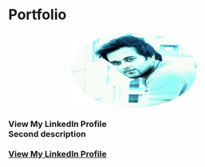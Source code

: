 

  
<!DOCTYPE html>
<html>
<head>
<meta name="viewport" content="width=device-width, initial-scale=1">
<style>
img {
  display: block;
  margin-left: auto;
  margin-right: auto;
}
</style>
</head>
<body>

# Portfolio

<img width = "150dp" height = "150dp" src="images/IMG_20190420_104422_265.png?raw=true" style="width:50%;"/>
 <h3 style="width:50%; > Md.Khalilur Rahman </h3>
  <br>
  Naturally curious and passionate Android Developer. Loves traveling, Playing guitar, Hiking, Sports, Films.
  <br><br>
  <br><br>
  <a href="https://www.linkedin.com/in/example/">View My LinkedIn Profile</a> 
   Second description 
  <br><br>
  <a href="https://www.linkedin.com/in/example/">View My LinkedIn Profile</a> 

</body>
</html>
